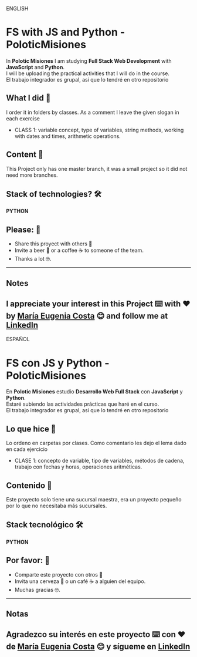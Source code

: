 ENGLISH

# FS with JS and Python - PoloticMisiones

In **Polotic Misiones** I am studying **Full Stack Web Development** with **JavaScript** and **Python**. <br>
I will be uploading the practical activities that I will do in the course. <br>
El trabajo integrador es grupal, asi que lo tendré en otro repositorio

## What I did 🚀
I order it in folders by classes. As a comment I leave the given slogan in each exercise
* CLASS 1: variable concept, type of variables, string methods, working with dates and times, arithmetic operations.

## Content 🚀
This Project only has one master branch, it was a small project so it did not need more branches.

## Stack of technologies?  🛠️

**PYTHON**

## Please: 🎁

* Share this proyect with others 📢
* Invite a beer 🍺 or a coffee ☕  to someone of the team. 
* Thanks a lot 🤓.

---
## Notes
I appreciate your interest in this Project ⌨️ with ❤️ by [María Eugenia Costa](https://github.com/eugenia1984) 😊 and follow me at [LinkedIn](http://www.linkedin.com/in/maríaeugeniacosta) 
---

ESPAÑOL

# FS con JS y Python - PoloticMisiones

En **Polotic Misiones** estudio **Desarrollo Web Full Stack** con **JavaScript** y **Python**. <br>
Estaré subiendo las actividades prácticas que haré en el curso. <br>
El trabajo integrador es grupal, asi que lo tendré en otro repositorio

## Lo que hice 🚀
Lo ordeno en carpetas por clases. Como comentario les dejo el lema dado en cada ejercicio
* CLASE 1: concepto de variable, tipo de variables, métodos de cadena, trabajo con fechas y horas, operaciones aritméticas.

## Contenido 🚀
Este proyecto solo tiene una sucursal maestra, era un proyecto pequeño por lo que no necesitaba más sucursales.

## Stack tecnológico 🛠️

**PYTHON**

## Por favor: 🎁

* Comparte este proyecto con otros 📢
* Invita una cerveza 🍺 o un café ☕ a alguien del equipo.
* Muchas gracias 🤓.

---
## Notas
Agradezco su interés en este proyecto ⌨️ con ❤️ de [María Eugenia Costa](https://github.com/eugenia1984) 😊 y sígueme en [LinkedIn](http://www.linkedin.com/in/maríaeugeniacosta)
---
